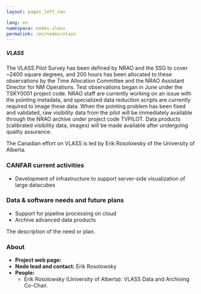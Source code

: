 ```yaml
---
layout: pages_left_nav

lang: en
namespace: nodes.vlass
permalink: /en/nodes/vlass
---
```


<!-- Content start -->


<h5> VLASS  </h5>

The VLASS Pilot Survey has been defined by NRAO and the SSG to cover ~2400 square degrees, and 200 hours has been allocated to these observations by the Time Allocation Committee and the NRAO Assistant Director for NM Operations.   Test observations began in June under the TSKY0001 project code.  NRAO staff are currently working on an issue with the pointing metadata, and specialized data reduction scripts are currently required to image these data.  When the pointing problem has been fixed and validated, raw visibility data from the pilot will be immediately available through the NRAO archive under project code TVPILOT. Data products (calibrated visibility data, images) will be made available after undergoing quality assurance.

The Canadian effort on VLASS is led by Erik Rosolowsky of the University of Alberta.

### CANFAR current activities


* Development of infrastructure to support server-side visualization of large datacubes

### Data & software needs and future plans

* Support for pipeline processing on cloud
* Archive advanced data products

The description of the need or plan.

### About

* **Project web page:** 
* **Node lead and contact:** Erik Rosolowsky
* **People:**
  * Erik Rosolowsky (University of Alberta): VLASS Data and Archiving Co-Chair.
  


<!-- Content end -->

